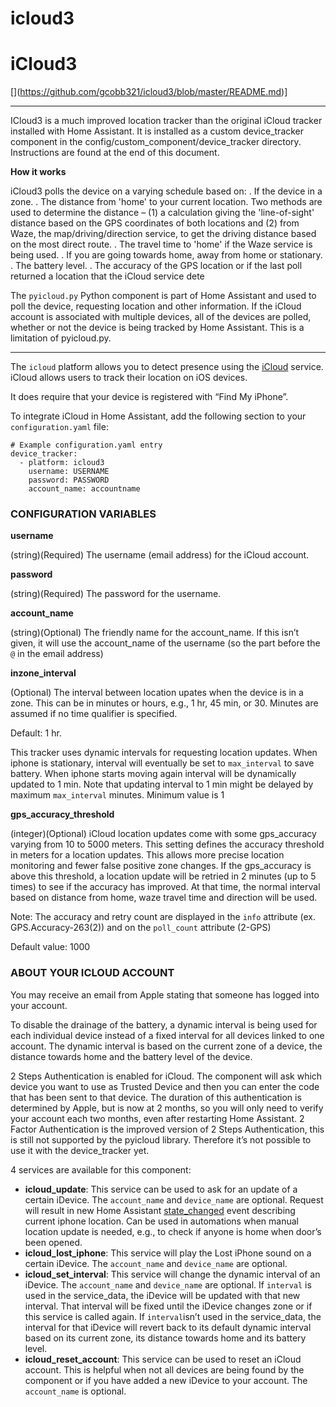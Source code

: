 # icloud3

# iCloud3
[\](https://github.com/gcobb321/icloud3/blob/master/README.md)]

----------

ICloud3 is a much improved location tracker than the original iCloud tracker installed with Home Assistant. It is installed as a custom device_tracker component in the config/custom_component/device_tracker directory. Instructions are found at the end of this document. 

**How it works**

iCloud3 polls the device on a varying schedule based on:
. If the device in a zone.
. The distance from 'home' to your current location. Two methods are used to determine the distance – (1) a calculation giving the 'line-of-sight' distance based on the GPS coordinates of both locations and (2) from Waze, the map/driving/direction service, to get the driving distance based on the most direct route. 
. The travel time to 'home' if the Waze service is being used. 
. If you are going towards home, away from home or stationary. 
. The battery level.
. The accuracy of the GPS location or if the last poll returned a location that the iCloud service dete



The  `pyicloud.py`  Python component is part of Home Assistant and used to poll the device, requesting location and other information. If the iCloud account is associated with multiple devices, all of the devices are polled, whether or not the device is being tracked by Home Assistant. This is a limitation of pyicloud.py. 


---------
The  `icloud`  platform allows you to detect presence using the  [iCloud](https://www.icloud.com/)  service. iCloud allows users to track their location on iOS devices.

It does require that your device is registered with “Find My iPhone”.

To integrate iCloud in Home Assistant, add the following section to your  `configuration.yaml`  file:

```
# Example configuration.yaml entry
device_tracker:
  - platform: icloud3
    username: USERNAME 
    password: PASSWORD
    account_name: accountname

```




### CONFIGURATION VARIABLES

**username**

(string)(Required) The username (email address) for the iCloud account. 

**password**

(string)(Required) The password for the username. 

**account_name**

(string)(Optional) The friendly name for the account_name. If this isn’t given, it will use the account_name of the username (so the part before the  `@`  in the email address)

**inzone_interval**

(Optional) The interval between location upates when the device is in a zone. This can be in minutes or hours, e.g., 1 hr, 45 min, or 30. Minutes are assumed if no time qualifier is specified. 

Default: 1 hr.

 This tracker uses dynamic intervals for requesting location updates. When iphone is stationary, interval will eventually be set to  `max_interval`  to save battery. When iphone starts moving again interval will be dynamically updated to 1 min. Note that updating interval to 1 min might be delayed by maximum  `max_interval`  minutes. Minimum value is 1 

**gps_accuracy_threshold**

(integer)(Optional) iCloud location updates come with some gps_accuracy varying from 10 to 5000 meters. This setting defines the accuracy threshold in meters for a location updates. This allows more precise location monitoring and fewer false positive zone changes. If the gps_accuracy is above this threshold, a location update will be retried in 2 minutes (up to 5 times) to see if the accuracy has improved. At that time, the normal interval based on distance from home, waze travel time and direction will be used.

Note: The accuracy and retry count are displayed in the  `info`  attribute (ex. GPS.Accuracy-263(2)) and on the  `poll_count`  attribute (2-GPS)

Default value: 1000



 

### ABOUT YOUR ICLOUD ACCOUNT

You may receive an email from Apple stating that someone has logged into your account.

To disable the drainage of the battery, a dynamic interval is being used for each individual device instead of a fixed interval for all devices linked to one account. The dynamic interval is based on the current zone of a device, the distance towards home and the battery level of the device.

2 Steps Authentication is enabled for iCloud. The component will ask which device you want to use as Trusted Device and then you can enter the code that has been sent to that device. The duration of this authentication is determined by Apple, but is now at 2 months, so you will only need to verify your account each two months, even after restarting Home Assistant. 2 Factor Authentication is the improved version of 2 Steps Authentication, this is still not supported by the pyicloud library. Therefore it’s not possible to use it with the device_tracker yet.

4 services are available for this component:

-   **icloud_update**: This service can be used to ask for an update of a certain iDevice. The  `account_name`  and  `device_name`  are optional. Request will result in new Home Assistant  [state_changed](https://www.home-assistant.io/docs/configuration/events/#event-state_changed)  event describing current iphone location. Can be used in automations when manual location update is needed, e.g., to check if anyone is home when door’s been opened.
-   **icloud_lost_iphone**: This service will play the Lost iPhone sound on a certain iDevice. The  `account_name`  and  `device_name`  are optional.
-   **icloud_set_interval**: This service will change the dynamic interval of an iDevice. The  `account_name`  and  `device_name`  are optional. If  `interval`  is used in the service_data, the iDevice will be updated with that new interval. That interval will be fixed until the iDevice changes zone or if this service is called again. If  `interval`isn’t used in the service_data, the interval for that iDevice will revert back to its default dynamic interval based on its current zone, its distance towards home and its battery level.
-   **icloud_reset_account**: This service can be used to reset an iCloud account. This is helpful when not all devices are being found by the component or if you have added a new iDevice to your account. The  `account_name`  is optional.


<!--stackedit_data:
eyJoaXN0b3J5IjpbMTkxNTUzMDMyMiwtMzE3NzE1Nzc3LDgwNj
kxOTI1M119
-->
